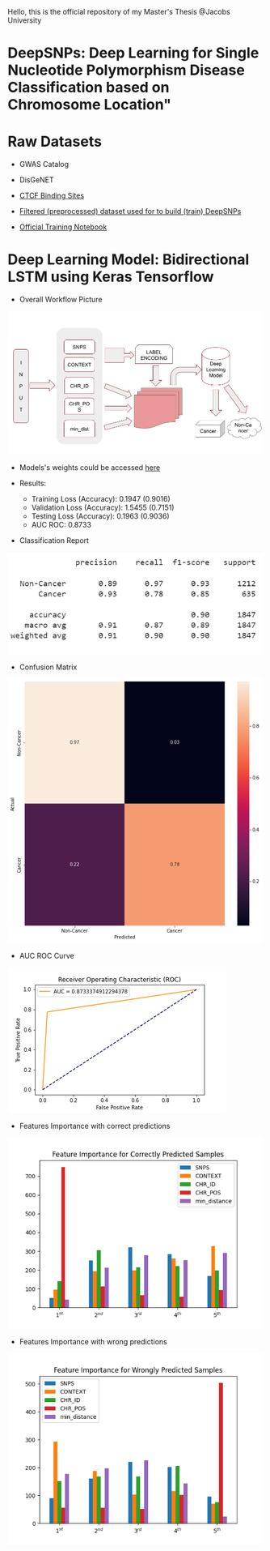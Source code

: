 Hello, this is the official repository of my Master's Thesis @Jacobs University
# DeepSNPs: Deep Learning for Single Nucleotide Polymorphism Disease Classification based on Chromosome Location"

# Raw Datasets
  - GWAS Catalog
  - DisGeNET
  - [CTCF Binding Sites](https://insulatordb.uthsc.edu)


- [Filtered (preprocessed) dataset used for to build (train) DeepSNPs](https://drive.google.com/drive/folders/1m_1X-9Fy9SXP9jvZN0hUdXw4DmaARj_h?usp=sharing)
- [Official Training Notebook](https://drive.google.com/file/d/1JTClPuI-N3tDKpNdfw36vFYHR5yNQqgX/view?usp=sharing)

# Deep Learning Model: Bidirectional LSTM using Keras Tensorflow
- Overall Workflow Picture

![](https://github.com/bonaventuredossou/deepsnpsthesis/blob/main/pictures/DiagramDeepSNPs.jpg)


- Models's weights could be accessed [here](https://drive.google.com/file/d/1-ENOpruomCh9kE9nPuBtw-gxgwp-ayFh/view?usp=sharing)

- Results:
    - Training Loss (Accuracy): 0.1947 (0.9016)
    - Validation Loss (Accuracy): 1.5455 (0.7151)
    - Testing Loss (Accuracy): 0.1963 (0.9036)
    - AUC ROC: 0.8733
  


- Classification Report

![](https://github.com/bonaventuredossou/deepsnpsthesis/blob/main/pictures/classreport.png)


- Confusion Matrix

![](https://github.com/bonaventuredossou/deepsnpsthesis/blob/main/pictures/conf_matrix_best.png)



- AUC ROC Curve

![](https://github.com/bonaventuredossou/deepsnpsthesis/blob/main/pictures/auc.png)
  

- Features Importance with correct predictions

![](https://github.com/bonaventuredossou/deepsnpsthesis/blob/main/pictures/features_importance_correct_predictions.png)
  


- Features Importance with wrong predictions

![](https://github.com/bonaventuredossou/deepsnpsthesis/blob/main/pictures/features_importance_wrong_predictions.png)
